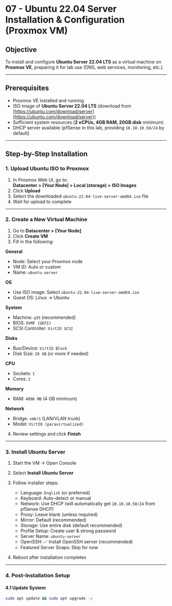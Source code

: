 # 07 - Ubuntu 22.04 Server Installation & Configuration (Proxmox VM)

## Objective
To install and configure **Ubuntu Server 22.04 LTS** as a virtual machine on **Proxmox VE**, preparing it for lab use (DNS, web services, monitoring, etc.).

---

## Prerequisites
- Proxmox VE installed and running  
- ISO image of **Ubuntu Server 22.04 LTS** (download from [https://ubuntu.com/download/server](https://ubuntu.com/download/server))  
- Sufficient system resources (**2 vCPUs, 4GB RAM, 20GB disk** minimum)  
- DHCP server available (pfSense in this lab, providing `10.10.10.50/24` by default)  

---

## Step-by-Step Installation

### 1. Upload Ubuntu ISO to Proxmox
1. In Proxmox Web UI, go to:  
   **Datacenter > [Your Node] > Local (storage) > ISO Images**  
2. Click **Upload**  
3. Select the downloaded `ubuntu-22.04-live-server-amd64.iso` file  
4. Wait for upload to complete  

---

### 2. Create a New Virtual Machine
1. Go to **Datacenter > [Your Node]**  
2. Click **Create VM**  
3. Fill in the following:  

**General**  
- Node: Select your Proxmox node  
- VM ID: Auto or custom  
- Name: `ubuntu-server`  

**OS**  
- Use ISO image: Select `ubuntu-22.04-live-server-amd64.iso`  
- Guest OS: Linux → Ubuntu  

**System**  
- Machine: `q35` (recommended)  
- BIOS: `OVMF (UEFI)`  
- SCSI Controller: `VirtIO SCSI`  

**Disks**  
- Bus/Device: `VirtIO Block`  
- Disk Size: `20 GB` (or more if needed)  

**CPU**  
- Sockets: `1`  
- Cores: `2`  

**Memory**  
- RAM: `4096 MB` (4 GB minimum)  

**Network**  
- Bridge: `vmbr1` (LAN/VLAN trunk)  
- Model: `VirtIO (paravirtualized)`  

4. Review settings and click **Finish**  

---

### 3. Install Ubuntu Server
1. Start the VM → Open Console  
2. Select **Install Ubuntu Server**  
3. Follow installer steps:  
   - Language: `English` (or preferred)  
   - Keyboard: Auto-detect or manual  
   - Network: Use DHCP (will automatically get `10.10.10.50/24` from pfSense DHCP)  
   - Proxy: Leave blank (unless required)  
   - Mirror: Default (recommended)  
   - Storage: Use entire disk (default recommended)  
   - Profile Setup: Create user & strong password  
   - Server Name: `ubuntu-server`  
   - OpenSSH: ✅ Install OpenSSH server (recommended)  
   - Featured Server Snaps: Skip for now  

4. Reboot after installation completes  

---

### 4. Post-Installation Setup

#### 4.1 Update System
```bash
sudo apt update && sudo apt upgrade -y
